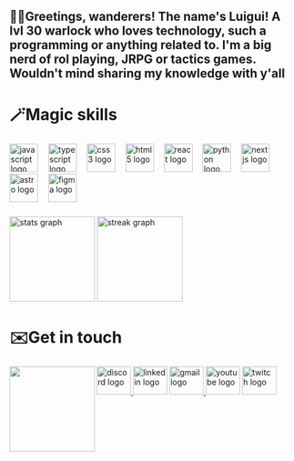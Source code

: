 <h2 align="left">🧙‍♂️Greetings, wanderers! The name's Luigui! A lvl 30 warlock who loves technology, such a programming or anything related to. I'm a big nerd of rol playing, JRPG or tactics games. Wouldn't mind sharing my knowledge with y'all</h2>

###

<h1 align="left">🪄Magic skills</h1>

###

<div align="left">
  <img src="https://cdn.jsdelivr.net/gh/devicons/devicon/icons/javascript/javascript-original.svg" height="50" alt="javascript logo"  />
  <img width="10" />
  <img src="https://cdn.jsdelivr.net/gh/devicons/devicon/icons/typescript/typescript-original.svg" height="50" alt="typescript logo"  />
  <img width="10" />
  <img src="https://cdn.jsdelivr.net/gh/devicons/devicon/icons/css3/css3-original.svg" height="50" alt="css3 logo"  />
  <img width="10" />
  <img src="https://cdn.jsdelivr.net/gh/devicons/devicon/icons/html5/html5-original.svg" height="50" alt="html5 logo"  />
  <img width="10" />
  <img src="https://cdn.jsdelivr.net/gh/devicons/devicon/icons/react/react-original.svg" height="50" alt="react logo"  />
  <img width="10" />
  <img src="https://cdn.jsdelivr.net/gh/devicons/devicon/icons/python/python-original.svg" height="50" alt="python logo"  />
  <img width="10" />
  <img src="https://skillicons.dev/icons?i=nextjs" height="50" alt="nextjs logo"  />
  <img width="10" />
  <img src="https://skillicons.dev/icons?i=astro" height="50" alt="astro logo"  />
  <img width="10" />
  <img src="https://skillicons.dev/icons?i=figma" height="50" alt="figma logo"  />
</div>

###

<div align="left">
  <img src="https://github-readme-stats.vercel.app/api?username=luidev0&hide_title=false&hide_rank=false&show_icons=true&include_all_commits=true&count_private=true&disable_animations=false&theme=dracula&locale=es&hide_border=false&custom_title=Estad%C3%ADsticas" height="150" alt="stats graph"  />
  <img src="https://streak-stats.demolab.com?user=luidev0&locale=es&mode=daily&theme=dracula&hide_border=false&border_radius=5" height="150" alt="streak graph"  />
</div>

###

<h1 align="left">✉️Get in touch</h1>

###

<img align="left" height="150" src="https://i.postimg.cc/RVCDjdmv/lui-avatar.jpg"  />

###

<div align="left">
  <a href=" discordapp.com/users/1187113576285077645" target="_blank">
    <img src="https://raw.githubusercontent.com/maurodesouza/profile-readme-generator/master/src/assets/icons/social/discord/default.svg" width="60" height="50" alt="discord logo"  />
  </a>
  <img src="https://raw.githubusercontent.com/maurodesouza/profile-readme-generator/master/src/assets/icons/social/linkedin/default.svg" width="60" height="50" alt="linkedin logo"  />
  <a href="lparodi.pe@gmail.com" target="_blank">
    <img src="https://raw.githubusercontent.com/maurodesouza/profile-readme-generator/master/src/assets/icons/social/gmail/default.svg" width="60" height="50" alt="gmail logo"  />
  </a>
  <img src="https://raw.githubusercontent.com/maurodesouza/profile-readme-generator/master/src/assets/icons/social/youtube/default.svg" width="60" height="50" alt="youtube logo"  />
  <img src="https://raw.githubusercontent.com/maurodesouza/profile-readme-generator/master/src/assets/icons/social/twitch/default.svg" width="60" height="50" alt="twitch logo"  />
</div>

###

